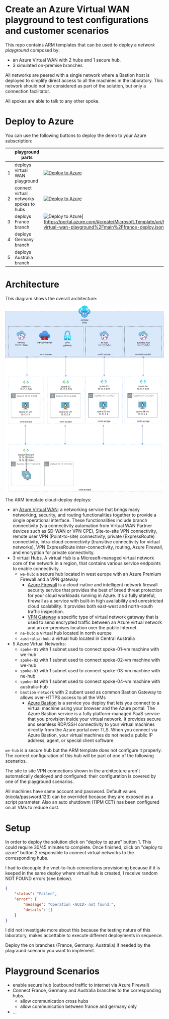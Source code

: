 # Create an Azure Virtual WAN playground to test configurations and customer scenarios

This repo contains ARM templates that can be used to deploy a _network playground_ composed by:

* an Azure Virtual WAN with 2 hubs and 1 secure hub.
* 3 simulated on-premise branches

All networks are peered with a single network where a Bastion host is deployed to simplify direct access to all the machines in the laboratory. This network should not be considered as part of the solution, but only a connection facilitator. 

All spokes are able to talk to any other spoke.


# Deploy to Azure
You can use the following buttons to deploy the demo to your Azure subscription:

| | playground parts| &nbsp; |
|---|---|---|
| 1 | deploys virtual WAN playground | [![Deploy to Azure](https://aka.ms/deploytoazurebutton)](https://portal.azure.com/#create/Microsoft.Template/uri/https%3A%2F%2Fraw.githubusercontent.com%2Fnicolgit%2Fazure-virtual-wan-playground%2Fmain%2Fcloud-deploy.json)
| 2 | connect virtual networks spokes to hubs | [![Deploy to Azure](https://aka.ms/deploytoazurebutton)](https://portal.azure.com/#create/Microsoft.Template/uri/https%3A%2F%2Fraw.githubusercontent.com%2Fnicolgit%2Fazure-virtual-wan-playground%2Fmain%2Fvnet-connections-deploy.json)
|3| deploys France branch | ![Deploy to Azure](https://aka.ms/deploytoazurebutton)](https://portal.azure.com/#create/Microsoft.Template/uri/https%3A%2F%2Fraw.githubusercontent.com%2Fnicolgit%2Fazure-virtual-wan-playground%2Fmain%2Ffrance-deploy.json)|
|4| deploys Germany branch | |
|5| deploys Australia branch  | |


# Architecture

This diagram shows the overall architecture:


![lab architecture](images/lab-architecture.png)

The ARM template cloud-deploy deploys:

* an [Azure Virtual WAN](https://docs.microsoft.com/en-us/azure/virtual-wan/virtual-wan-about): a networking service that brings many networking, security, and routing functionalities together to provide a single operational interface. These functionalities include branch connectivity (via connectivity automation from Virtual WAN Partner devices such as SD-WAN or VPN CPE), Site-to-site VPN connectivity, remote user VPN (Point-to-site) connectivity, private (ExpressRoute) connectivity, intra-cloud connectivity (transitive connectivity for virtual networks), VPN ExpressRoute inter-connectivity, routing, Azure Firewall, and encryption for private connectivity. 
* 3 virtual Hubs. A virtual Hub is a Microsoft-managed virtual network core of the network in a region, that contains various service endpoints to enable connectivity.
  * `we-hub`: a secure hub located in west europe with an Azure Premium Firewall and a VPN gateway
    * [Azure Firewall](https://docs.microsoft.com/en-us/azure/firewall/overview) is a cloud-native and intelligent network firewall security service that provides the best of breed threat protection for your cloud workloads running in Azure. It's a fully stateful, firewall as a service with built-in high availability and unrestricted cloud scalability. It provides both east-west and north-south traffic inspection.
    * [VPN Gateway](https://docs.microsoft.com/en-us/azure/vpn-gateway/vpn-gateway-about-vpngateways) a specific type of virtual network gateway that is used to send encrypted traffic between an Azure virtual network and an on-premises location over the public Internet.
  *  `ne-hub`: a virtual hub located in north europe
  *  `australia-hub`: a virtual hub located in Central Australia
* 5 Azure Virtual Networks:
  * `spoke-01` with 1 subnet used to connect spoke-01-vm machine with we-hub
  * `spoke-02` with 1 subnet used to connect spoke-02-vm machine with we-hub
  * `spoke-03` with 1 subnet used to connect spoke-03-vm machine with ne-hub
  * `spoke-04` with 1 subnet used to connect spoke-04-vm machine with australia-hub
  * `bastion-network` with 2 subent used as common Bastion Gateway to allows over-HTTPS access to all the VMs
    * [Azure Bastion](https://docs.microsoft.com/en-us/azure/bastion/bastion-overview) is a service you deploy that lets you connect to a virtual machine using your browser and the Azure portal. The Azure Bastion service is a fully platform-managed PaaS service that you provision inside your virtual network. It provides secure and seamless RDP/SSH connectivity to your virtual machines directly from the Azure portal over TLS. When you connect via Azure Bastion, your virtual machines do not need a public IP address, agent, or special client software.

`we-hub` is a secure hub but the ARM template does not configure it properly. The correct configuration of this hub will be part of one of the following scenarios.

The site to site VPN connections shown in the architecture aren't automatically deployed and configured: their configuration is covered by one of the playground scenarios.


All machines have same account and password. Default values (nicola/password.123) can be overrided because they are exposed as a script parameter. Also an auto shutdowm  (11PM CET) has been configured on all VMs to reduce cost.

# Setup
In order to deploy the solution click on "deploy to azure" button 1. This could require 30/45 minutes to complete. Once finished, click on "deploy to azure" button 2 responsible to connect virtual networks to the corresponding hubs.

I had to decouple the vnet-to-hub connections provisioning because if it is keeped in the same deploy where virtual hub is created, I receive random NOT FOUND errors (see below). 

```json
{
    "status": "Failed",
    "error": {
        "message": "Operation <GUID> not found.",
        "details": []
    }
}
```

I did not investigate more about this because the testing nature of this laboratory, makes accettable to execute different deployments in sequence.

Deploy the on branches (France, Germany. Australia) if needed by the plagraund scenario you want to implement.

# Playground Scenarios

* enable secure hub (outbound traffic to internet via Azure Firewall)
* Connect France, Germany and Australia branches to the corresponding hubs.
  * allow communication cross hubs
  * allow communication between france and germany only
* ...
